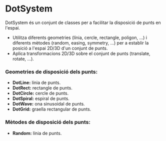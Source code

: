 # DotSystem
<p>DotSystem és un conjunt de classes per a facilitar la disposició de punts en l'espai.</p>
<ul>
	<li>Utilitza diferents geometries (línia, cercle, rectangle, poligon, ...) i diferents mètodes (random, easing, symmetry, ...) per a establir la posició a l'espai 2D/3D d'un conjunt de punts.</li>
	<li>Aplica transformacions 2D/3D sobre el conjunt de punts (translate, rotate, ...).</li>
</ul>

<h3> Geometries de disposició dels punts: </h3>
<ul>
  <li> <b>DotLine:</b> línia de punts. </li>
  <li> <b>DotRect:</b> rectangle de punts. </li>
  <li> <b>DotCircle:</b> cercle de punts.</li>
  <li> <b>DotSpiral:</b> espiral de punts.</li>
  <li> <b>DotWave:</b> ona sinusoidal de punts.</li>
  <li> <b>DotGrid:</b> graella rectangular de punts.</li>
</ul>

<h3> Mètodes de disposició dels punts: </h3>
<ul>
  <li> <b>Random:</b> línia de punts. </li>
</ul>
